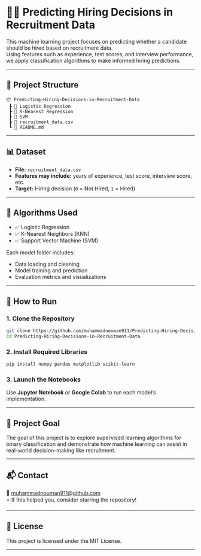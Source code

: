 
# 🧑‍💼 Predicting Hiring Decisions in Recruitment Data

This machine learning project focuses on predicting whether a candidate should be hired based on recruitment data.  
Using features such as experience, test scores, and interview performance, we apply classification algorithms to make informed hiring predictions.

---

## 📁 Project Structure

```
📦 Predicting-Hiring-Decisions-in-Recruitment-Data
 ┣ 📂 Logistic Regression
 ┣ 📂 K-Nearest Regression
 ┣ 📂 SVM
 ┣ 📄 recruitment_data.csv
 ┗ 📄 README.md
```

---

## 📊 Dataset

- **File:** `recruitment_data.csv`  
- **Features may include:** years of experience, test score, interview score, etc.  
- **Target:** Hiring decision (`0` = Not Hired, `1` = Hired)

---

## 🧠 Algorithms Used

- ✅ Logistic Regression  
- ✅ K-Nearest Neighbors (KNN)  
- ✅ Support Vector Machine (SVM)

Each model folder includes:
- Data loading and cleaning  
- Model training and prediction  
- Evaluation metrics and visualizations

---

## 🚀 How to Run

### 1. Clone the Repository
```bash
git clone https://github.com/muhammadnouman911/Predicting-Hiring-Decisions-in-Recruitment-Data.git
cd Predicting-Hiring-Decisions-in-Recruitment-Data
```

### 2. Install Required Libraries
```bash
pip install numpy pandas matplotlib scikit-learn
```

### 3. Launch the Notebooks
Use **Jupyter Notebook** or **Google Colab** to run each model’s implementation.

---

## 🎯 Project Goal

The goal of this project is to explore supervised learning algorithms for binary classification and demonstrate how machine learning can assist in real-world decision-making like recruitment.

---

## 📬 Contact

📧 [muhammadnouman911@github.com](mailto:muhammadnouman911@github.com)  
⭐ If this helped you, consider starring the repository!

---

## 📄 License

This project is licensed under the MIT License.

---
